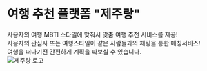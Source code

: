 ﻿# 여행 추천 플랫폼 "제주랑"
사용자의 여행 MBTI 스타일에 맞춰서 맞춤 여행 추천 서비스를 제공! <br/>
사용자의 관심사 또는 여행스타일이 같은 사람들과의 채팅을 통한 매칭서비스! <br/>
여행을 떠나기전 간편하게 계획을 짜보실 수 있습니다.<br/>
![제주랑 로고](https://github.com/ProjectTeam-Ultimatum/springboot/assets/159854114/b469af83-68d8-42ca-96e1-5d37214cc5e2)

